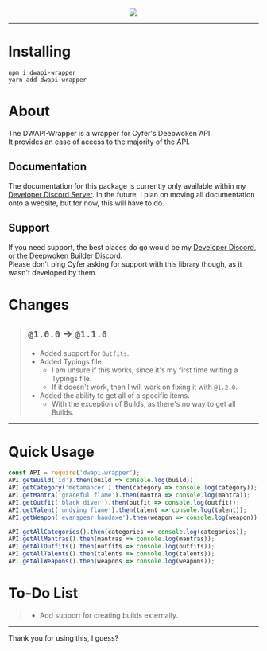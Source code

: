 <div align="center">
    <img src='https://cdn.itsatelo.com/dwapi-wrapper'>
    <hr>
</div>

# Installing
```sh-session
npm i dwapi-wrapper
yarn add dwapi-wrapper
```

# About
The DWAPI-Wrapper is a wrapper for Cyfer's Deepwoken API.<br>
It provides an ease of access to the majority of the API.


## Documentation
The documentation for this package is currently only available within my [Developer Discord Server](https://itsatelo.com/devdisc). In the future, I plan on moving all documentation onto a website, but for now, this will have to do.

## Support
If you need support, the best places do go would be my [Developer Discord](https://itsatelo.com/devdisc), or the [Deepwoken Builder Discord](https://discord.gg/deepwokenbuilder).<br>
Please don't ping Cyfer asking for support with this library though, as it wasn't developed by them.

# Changes
> ## `@1.0.0` -> `@1.1.0`
> - Added support for `Outfits`.
> - Added Typings file.
>   - I am unsure if this works, since it's my first time writing a Typings file.
>   - If it doesn't work, then I will work on fixing it with `@1.2.0`.
> - Added the ability to get all of a specific items.
>   - With the exception of Builds, as there's no way to get all Builds.
<hr>

# Quick Usage
```js
const API = require('dwapi-wrapper');
API.getBuild('id').then(build => console.log(build));
API.getCategory('metamancer').then(category => console.log(category));
API.getMantra('graceful flame').then(mantra => console.log(mantra));
API.getOutfit('black diver').then(outfit => console.log(outfit));
API.getTalent('undying flame').then(talent => console.log(talent));
API.getWeapon('evanspear handaxe').then(weapon => console.log(weapon));

API.getAllCategories().then(categories => console.log(categories));
API.getAllMantras().then(mantras => console.log(mantras));
API.getAllOutfits().then(outfits => console.log(outfits));
API.getAllTalents().then(talents => console.log(talents));
API.getAllWeapons().then(weapons => console.log(weapons));
```

# To-Do List
> - Add support for creating builds externally.

<hr>
Thank you for using this, I guess?